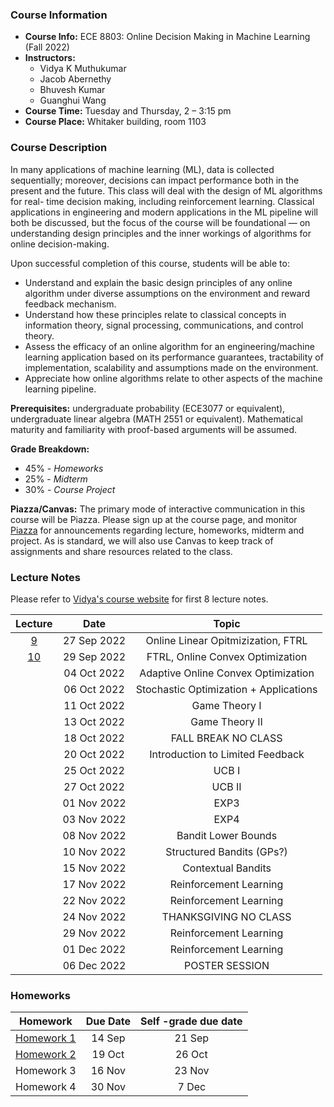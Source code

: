 
### Course Information

* **Course Info:** ECE 8803: Online Decision Making in Machine Learning (Fall 2022)
* **Instructors:**	
    - Vidya K Muthukumar
    - Jacob Abernethy
    - Bhuvesh Kumar
    - Guanghui Wang 
* **Course Time:** Tuesday and Thursday, 2 – 3:15 pm
* **Course Place:** Whitaker building, room 1103



### Course Description

In many applications of machine learning (ML), data is collected sequentially; moreover, decisions can impact performance both in the present and the future. This class will deal with the design of ML algorithms for real- time decision making, including reinforcement learning. Classical applications in engineering and modern applications in the ML pipeline will both be discussed, but the focus of the course will be foundational — on understanding design principles and the inner workings of algorithms for online decision-making.

Upon successful completion of this course, students will be able to:

- Understand and explain the basic design principles of any online algorithm under diverse assumptions on the environment and reward feedback mechanism.
- Understand how these principles relate to classical concepts in information theory, signal processing, communications, and control theory.
- Assess the efficacy of an online algorithm for an engineering/machine learning application based on its performance guarantees, tractability of implementation, scalability and assumptions made on the environment.
- Appreciate how online algorithms relate to other aspects of the machine learning pipeline.

**Prerequisites:** undergraduate probability (ECE3077 or equivalent), undergraduate linear algebra (MATH 2551 or equivalent). Mathematical maturity and familiarity with proof-based arguments will be assumed.




**Grade Breakdown:**
* 45% - *Homeworks*
* 25% - *Midterm*
* 30% - *Course Project*


**Piazza/Canvas:** The primary mode of interactive communication in this course will be Piazza. Please sign up at the course page, and monitor [Piazza](http://piazza.com/gatech/fall2022/ece8803odm) for announcements regarding lecture, homeworks, midterm and project. As is standard, we will also use Canvas to keep track of assignments and share resources related to the class.



### Lecture Notes
Please refer to [Vidya's course website](https://vmuthukumar.ece.gatech.edu/teaching-advising/ece-8803-online-decision-making-in-machine-learning-fall-2022/) for first 8 lecture notes.

| Lecture | Date  | Topic |
| :------------: |:-------------: |:-------------: |
| [9](./lectures/Lecture9_Sep27.pdf)  | 27 Sep 2022 | Online Linear Opitmizization, FTRL |
| [10](./lectures/Lecture10_Sep29.pdf)  | 29 Sep 2022 | FTRL, Online Convex Optimization |
|   | 04 Oct 2022 | Adaptive Online Convex Optimization |
|   | 06 Oct 2022 | Stochastic Optimization + Applications |
|   | 11 Oct 2022 | Game Theory I |
|   | 13 Oct 2022 | Game Theory II |
|   | 18 Oct 2022 | FALL BREAK NO CLASS |
|   | 20 Oct 2022 | Introduction to Limited Feedback |
|   | 25 Oct 2022 | UCB I |
|   | 27 Oct 2022 | UCB II |
|   | 01 Nov 2022 | EXP3 |
|   | 03 Nov 2022 | EXP4  |
|   | 08 Nov 2022 | Bandit Lower Bounds |
|   | 10 Nov 2022 | Structured Bandits (GPs?) |
|   | 15 Nov 2022 | Contextual Bandits |
|   | 17 Nov 2022 | Reinforcement Learning |
|   | 22 Nov 2022 | Reinforcement Learning |
|   | 24 Nov 2022 | THANKSGIVING NO CLASS |
|   | 29 Nov 2022 | Reinforcement Learning |
|   | 01 Dec 2022 | Reinforcement Learning |
|   | 06 Dec 2022 | POSTER SESSION |


### Homeworks

| Homework | Due Date  | Self -grade due date
| :------------: |:-------------: | :-------------: |
|[Homework 1](./hw/hw1.pdf) | 14 Sep | 21 Sep | 
|[Homework 2](./hw/hw2.pdf) | 19 Oct | 26 Oct | 
| Homework 3 | 16 Nov | 23 Nov | 
| Homework 4 | 30 Nov | 7 Dec | 




